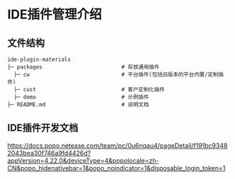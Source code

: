 # IDE插件管理介绍

## 文件结构

```
ide-plugin-materials
├─ packages					        # 存放通用插件
  ├─ cw					            # 平台插件(包括旧版本的平台内置/定制插件)
  ├─ cust		                    # 客户定制化插件
  ├─ demo                           # 示例插件
├─ README.md			            # 说明文档
```

## IDE插件开发文档 
https://docs.popo.netease.com/team/pc/0u6nqau4/pageDetail/f191bc93482043bea30f746a9fd4426d?appVersion=4.22.0&deviceType=4&popolocale=zh-CN&popo_hidenativebar=1&popo_noindicator=1&disposable_login_token=1